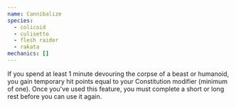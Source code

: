 ```yaml
---
name: Cannibalize
species:
  - colicoid
  - culisetto
  - flesh raider
  - rakata
mechanics: []
---
```

If you spend at least 1 minute devouring the corpse of a beast or humanoid, you gain temporary hit points equal to your Constitution modifier (minimum of one). Once you've used this feature, you must complete a short or long rest before you can use it again.
